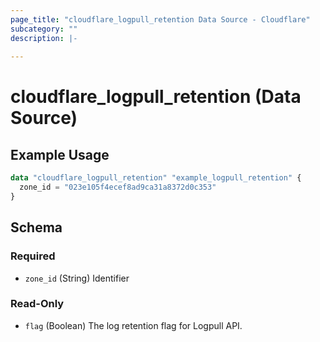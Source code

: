 ```yaml
---
page_title: "cloudflare_logpull_retention Data Source - Cloudflare"
subcategory: ""
description: |-
  
---
```


# cloudflare_logpull_retention (Data Source)



## Example Usage

```terraform
data "cloudflare_logpull_retention" "example_logpull_retention" {
  zone_id = "023e105f4ecef8ad9ca31a8372d0c353"
}
```

<!-- schema generated by tfplugindocs -->
## Schema

### Required

- `zone_id` (String) Identifier

### Read-Only

- `flag` (Boolean) The log retention flag for Logpull API.


